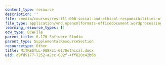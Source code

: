 ```yaml
---
content_type: resource
description: ''
file: /media/courses/res-tll-008-social-and-ethical-responsibilities-of-computing-serc-fall-2021/d9fd91777252a2cc082f4ff820c42b6b_MITRESTLL-008F21-6170ethical.docx
file_type: application/vnd.openxmlformats-officedocument.wordprocessingml.document
learning_resource_types: []
ocw_type: OCWFile
parent_title: 6.170 Software Studio
parent_type: SupplementalResourceSection
resourcetype: Other
title: MITRESTLL-008F21-6170ethical.docx
uid: d9fd9177-7252-a2cc-082f-4ff820c42b6b
---
```

